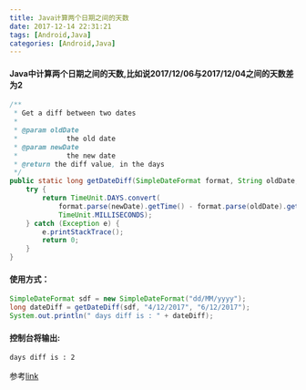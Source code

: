 ```yaml
---
title: Java计算两个日期之间的天数
date: 2017-12-14 22:31:21
tags: [Android,Java]
categories: [Android,Java]
---
```


#### Java中计算两个日期之间的天数,比如说**2017/12/06**与**2017/12/04**之间的天数差为2

```java
/**
 * Get a diff between two dates
 *
 * @param oldDate
 *            the old date
 * @param newDate
 *            the new date
 * @return the diff value, in the days
 */
public static long getDateDiff(SimpleDateFormat format, String oldDate, String newDate) {
	try {
		return TimeUnit.DAYS.convert(
			format.parse(newDate).getTime() - format.parse(oldDate).getTime(),
			TimeUnit.MILLISECONDS);
	} catch (Exception e) {
		e.printStackTrace();
		return 0;
	}
}
```

<!-- more --> 

#### 使用方式：

```java
SimpleDateFormat sdf = new SimpleDateFormat("dd/MM/yyyy");
long dateDiff = getDateDiff(sdf, "4/12/2017", "6/12/2017");
System.out.println(" days diff is : " + dateDiff);
```

#### 控制台将输出:

```bash
days diff is : 2
```

参考[link](https://stackoverflow.com/questions/21285161/android-difference-between-two-dates)